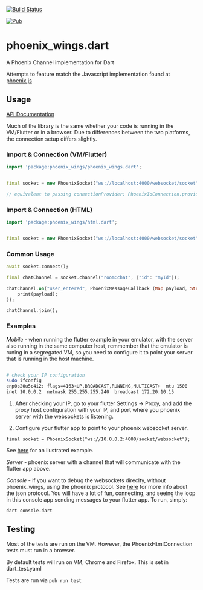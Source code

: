 [![Build Status](https://travis-ci.org/mfeckie/phoenix_wings.svg?branch=master)](https://travis-ci.org/mfeckie/phoenix_wings)

[![Pub](https://img.shields.io/pub/v/phoenix_wings.svg?style=flat-square)](https://pub.dartlang.org/packages/phoenix_wings)


# phoenix_wings.dart

A Phoenix Channel implementation for Dart

Attempts to feature match the Javascript implementation found at [phoenix.js](https://github.com/phoenixframework/phoenix/blob/master/assets/js/phoenix.js)

## Usage

[API Documentation](https://pub.dartlang.org/documentation/phoenix_wings/latest/)

Much of the library is the same whether your code is running in the VM/Flutter or in a browser. Due to differences between the two platforms, the connection setup differs slightly.

### Import & Connection (VM/Flutter)

```dart
import 'package:phoenix_wings/phoenix_wings.dart';


final socket = new PhoenixSocket("ws://localhost:4000/websocket/socket");

// equivalent to passing connectionProvider: PhoenixIoConnection.provider

```

### Import & Connection (HTML)

```dart
import 'package:phoenix_wings/html.dart';


final socket = new PhoenixSocket("ws://localhost:4000/websocket/socket", connectionProvider: PhoenixHtmlConnection.provider);

```

### Common Usage

```dart
await socket.connect();

final chatChannel = socket.channel("room:chat", {"id": "myId"});

chatChannel.on("user_entered", PhoenixMessageCallback (Map payload, String _ref, String, _joinRef) {
    print(payload);
});

chatChannel.join();
```

### Examples

*Mobile* - when running the flutter example in your emulator, with the server
also running in the same computer host, remmember that the emulator is runing 
in a segregated VM, so you need to configure it to point your server that is
running in the host machine.

```bash

# check your IP configuration
sudo ifconfig
enp0s20u5c4i2: flags=4163<UP,BROADCAST,RUNNING,MULTICAST>  mtu 1500
inet 10.0.0.2  netmask 255.255.255.240  broadcast 172.20.10.15
```

1. After checking your IP, go to your flutter Settings -> Proxy, and add the proxy
host configuration with your IP, and port where you phoenix server with the
websockets is listening.

2. Configure your flutter app to point to your phoenix websocket server.
```
final socket = PhoenixSocket("ws://10.0.0.2:4000/socket/websocket");
```
See
[here](https://stackoverflow.com/questions/6760585/accessing-localhostport-from-android-emulator)
for an ilustrated example.

*Server* - phoenix server with a channel that will communicate with the flutter
app above.

*Console* - if you want to debug the websockets direclty, without phoenix_wings,
using the phoenix protocol. See
[here](http://graemehill.ca/websocket-clients-and-phoenix-channels/) for more
info about the json protocol. You will have a lot of fun, connecting, and seeing
the loop in this console app sending messages to your flutter app.
To run, simply:

```
dart console.dart
```

## Testing

Most of the tests are run on the VM. However, the PhoenixHtmlConnection tests must run in a browser. 

By default tests will run on VM, Chrome and Firefox.  This is set in dart_test.yaml

Tests are run via `pub run test`


